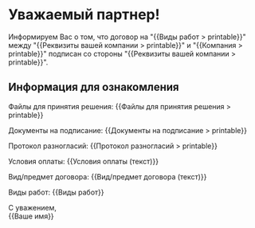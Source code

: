 <div class="container">
    <h1>Уважаемый партнер!</h1>
    <p>Информируем Вас о том, что договор на "{{Виды работ > printable}}" между "{{Реквизиты вашей компании > printable}}" и "{{Компания > printable}}" подписан со стороны "{{Реквизиты вашей компании > printable}}".</p>
    <h2>Информация для ознакомления</h2>
    <p>Файлы для принятия решения: {{Файлы для принятия решения > printable}}</p>
    <p>Документы на подписание: {{Документы на подписание > printable}}</p>
    <p>Протокол разногласий: {{Протокол разногласий > printable}}</p>
    <p>Условия оплаты: {{Условия оплаты (текст)}}</p>
    <p>Вид/предмет договора: {{Вид/предмет договора (текст)}}</p>
    <p>Виды работ: {{Виды работ}}</p>
    <p>С уважением,<br>{{Ваше имя}}</p>
</div>
